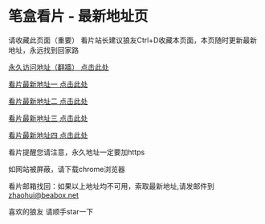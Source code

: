 # 笔盒看片 - 最新地址页

请收藏此页面（重要）
看片站长建议狼友Ctrl+D收藏本页面，本页随时更新最新地址，永远找到回家路

[永久访问地址（翻牆） 点击此处](https://beabox.net/)

[看片最新地址一 点击此处](https://mwljk9nkzk.shop)

[看片最新地址二 点击此处](https://l5ttrqj9rd3.wiki)

[看片最新地址三 点击此处](https://csxv3g60i2b.wiki)

[看片最新地址四 点击此处](https://jikbp7nyuw.wiki)

看片提醒您请注意，永久地址一定要加https

如网站被屏蔽，请下载chrome浏览器

看片邮箱找回：如果以上地址均不可用，索取最新地址,请发邮件到 zhaohui@beabox.net

喜欢的狼友 请顺手star一下